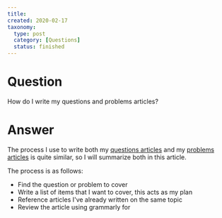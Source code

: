 ```yaml
---
title:
created: 2020-02-17
taxonomy:
  type: post
  category: [Questions]
  status: finished
---
```


# Question
How do I write my questions and problems articles?

# Answer
The process I use to write both my [questions articles](../../../) and my [problems articles](../../../../problems) is quite similar, so I will summarize both in this article.

The process is as follows:
* Find the question or problem to cover
* Write a list of items that I want to cover, this acts as my plan
* Reference articles I've already written on the same topic
* Review the article using grammarly for
